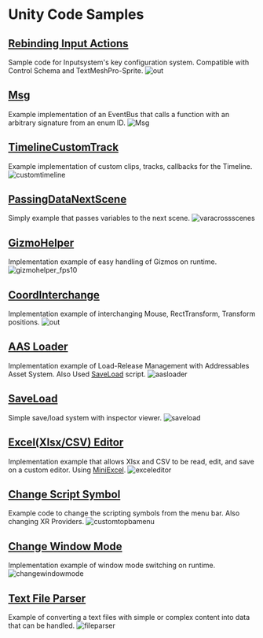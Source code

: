 # Unity Code Samples

## [Rebinding Input Actions](Assets/CodeSamples/RebindInputSystem)
Sample code for Inputsystem's key configuration system. Compatible with Control Schema and TextMeshPro-Sprite.
![out](https://github.com/user-attachments/assets/41dff8cd-ccd5-4d7e-b78f-eb08f31c1a61)

## [Msg](Assets/CodeSamples/Msg)
Example implementation of an EventBus that calls a function with an arbitrary signature from an enum ID.
![Msg](https://github.com/user-attachments/assets/7f63e846-31be-4593-b646-7f90147cad45)

## [TimelineCustomTrack](Assets/CodeSamples/TimlineCustomTrack)
Example implementation of custom clips, tracks, callbacks for the Timeline.
![customtimeline](https://github.com/user-attachments/assets/9e7b8387-5810-4715-931e-b4513439b7d8)

## [PassingDataNextScene](Assets/CodeSamples/PassingDataNextScene)
Simply example that passes variables to the next scene.
![varacrossscenes](https://github.com/user-attachments/assets/776acf95-e5f3-4f76-ba88-b46c8d03087e)

## [GizmoHelper](Assets/CodeSamples/GizmoHelper)
Implementation example of easy handling of Gizmos on runtime.
![gizmohelper_fps10](https://github.com/emptybraces/Unity_CodeSamples/assets/1441835/75485c64-ab34-4635-bdc3-dad409196608)

## [CoordInterchange](Assets/CodeSamples/CoordInterchange)
Implementation example of interchanging Mouse, RectTransform, Transform positions.
![out](https://github.com/emptybraces/Unity_CodeSamples/assets/1441835/208037d3-8cea-4761-9d6d-382ac1652819)

## [AAS Loader](Assets/CodeSamples/AASLoader)
Implementation example of Load-Release Management with Addressables Asset System. Also Used [SaveLoad](Assets/CodeSamples/SaveLoad) script.
![aasloader](https://github.com/emptybraces/Unity_CodeSamples/assets/1441835/c7efbc31-e631-4f56-a716-6aa2a4d10b14)

## [SaveLoad](Assets/CodeSamples/SaveLoad)
Simple save/load system with inspector viewer.
![saveload](https://github.com/emptybraces/Unity_CodeSamples/assets/1441835/5b51f0eb-f2bc-452a-9caf-88751312cf99)

## [Excel(Xlsx/CSV) Editor](Assets/CodeSamples/ExcelEditor)
Implementation example that allows Xlsx and CSV to be read, edit, and save on a custom editor. Using [MiniExcel](https://github.com/mini-software/MiniExcel).
![exceleditor](https://github.com/emptybraces/Unity_CodeSamples/assets/1441835/03555f18-b6c4-45de-a93b-535b7967e356)

## [Change Script Symbol](Assets/CodeSamples/ChangeScriptSymbol)
Example code to change the scripting symbols from the menu bar. Also changing XR Providers.
![customtopbamenu](https://github.com/emptybraces/Unity_CodeSamples/assets/1441835/d5656912-ad34-41b7-ba2b-b81022dd8225)

## [Change Window Mode](Assets/CodeSamples/ChangeWindowMode)
Implementation example of window mode switching on runtime.
![changewindowmode](https://github.com/emptybraces/Unity_CodeSamples/assets/1441835/914dd4eb-5eb4-4ec4-9197-62d5376d7de5)

## [Text File Parser](Assets/CodeSamples/TextFileParser)
Example of converting a text files with simple or complex content into data that can be handled.
![fileparser](https://github.com/emptybraces/Unity_CodeSamples/assets/1441835/d1be6bad-035c-49dd-a99c-a7f9ca981629)
